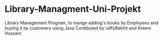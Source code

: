 # Library-Managment-Uni-Projekt
Library Management Program, to mange adding's books by Employees and buying it by customers using Java
Contibuted by raffyBekhit and Kreem Hossam
